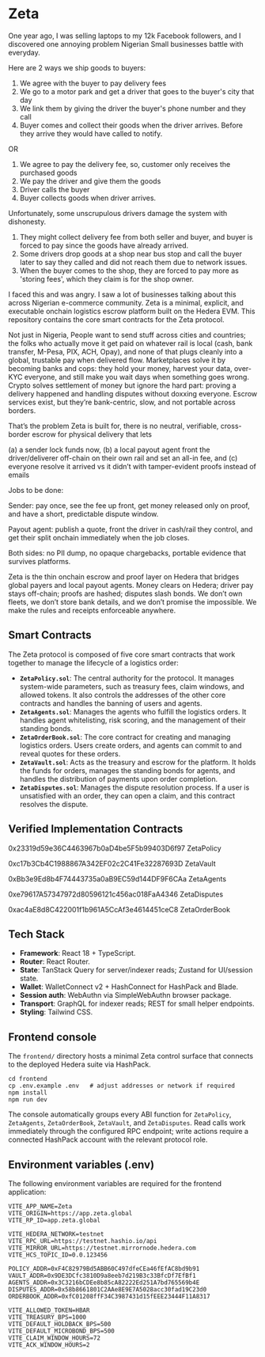 # Zeta

One year ago, I was selling laptops to my 12k Facebook followers, and I discovered one annoying problem Nigerian Small businesses battle with everyday.

Here are 2 ways we ship goods to buyers:
1. We agree with the buyer to pay delivery fees
2. We go to a motor park and get a driver that goes to the buyer's city that day
3. We link them by giving the driver the buyer's phone number and they call
4. Buyer comes and collect their goods when the driver arrives.
Before they arrive they would have called to notify.

OR

1. We agree to pay the delivery fee, so, customer only receives the purchased goods
2. We pay the driver and give them the goods
3. Driver calls the buyer
4. Buyer collects goods when driver arrives.

Unfortunately, some unscrupulous drivers damage the system with dishonesty.

1. They might collect delivery fee from both seller and buyer, and buyer is forced to pay since the goods have already arrived.
2. Some drivers drop goods at a shop near bus stop and call the buyer later to say they called and did not reach them due to network issues.
3. When the buyer comes to the shop, they are forced to pay more as 'storing fees', which they claim is for the shop owner.

I faced this and was angry. I saw a lot of businesses talking about this across Nigerian e-commerce community.
Zeta is a minimal, explicit, and executable onchain logistics escrow platform built on the Hedera EVM. This repository contains the core smart contracts for the Zeta protocol.

Not just in Nigeria,
People want to send stuff across cities and countries; the folks who actually move it get paid on whatever rail is local (cash, bank transfer, M-Pesa, PIX, ACH, Opay), and none of that plugs cleanly into a global, trustable pay when delivered flow. Marketplaces solve it by becoming banks and cops: they hold your money, harvest your data, over-KYC everyone, and still make you wait days when something goes wrong. Crypto solves settlement of money but ignore the hard part: proving a delivery happened and handling disputes without doxxing everyone. Escrow services exist, but they’re bank-centric, slow, and not portable across borders.

That’s the problem Zeta is built for, there is no neutral, verifiable, cross-border escrow for physical delivery that lets 

(a) a sender lock funds now, 
(b) a local payout agent front the driver/deliverer off-chain on their own rail and set an all-in fee, and 
(c) everyone resolve it arrived vs it didn’t with tamper-evident proofs instead of emails

Jobs to be done:

Sender: pay once, see the fee up front, get money released only on proof, and have a short, predictable dispute window.

Payout agent: publish a quote, front the driver in cash/rail they control, and get their split onchain immediately when the job closes.

Both sides: no PII dump, no opaque chargebacks, portable evidence that survives platforms.

Zeta is the thin onchain escrow and proof layer on Hedera that bridges global payers and local payout agents. Money clears on Hedera; driver pay stays off-chain; proofs are hashed; disputes slash bonds. We don’t own fleets, we don’t store bank details, and we don’t promise the impossible. We make the rules and receipts enforceable anywhere.

## Smart Contracts

The Zeta protocol is composed of five core smart contracts that work together to manage the lifecycle of a logistics order:

*   **`ZetaPolicy.sol`**: The central authority for the protocol. It manages system-wide parameters, such as treasury fees, claim windows, and allowed tokens. It also controls the addresses of the other core contracts and handles the banning of users and agents.
*   **`ZetaAgents.sol`**: Manages the agents who fulfill the logistics orders. It handles agent whitelisting, risk scoring, and the management of their standing bonds.
*   **`ZetaOrderBook.sol`**: The core contract for creating and managing logistics orders. Users create orders, and agents can commit to and reveal quotes for these orders.
*   **`ZetaVault.sol`**: Acts as the treasury and escrow for the platform. It holds the funds for orders, manages the standing bonds for agents, and handles the distribution of payments upon order completion.
*   **`ZetaDisputes.sol`**: Manages the dispute resolution process. If a user is unsatisfied with an order, they can open a claim, and this contract resolves the dispute.

## Verified Implementation Contracts

0x23319d59e36C4463967b0aD4be5F5b99403D6f97 
ZetaPolicy

0xc17b3Cb4C1988867A342EF02c2C41Fe32287693D 
ZetaVault

0xBb3e9Ed8b4F74443735a0aB9EC59d144DF9F6CAa 
ZetaAgents

0xe79617A57347972d80596121c456ac018FaA4346 
ZetaDisputes

0xac4aE8d8C422001f1b961A5CcAf3e4614451ceC8
ZetaOrderBook

## Tech Stack

*   **Framework**: React 18 + TypeScript.
*   **Router**: React Router.
*   **State**: TanStack Query for server/indexer reads; Zustand for UI/session state.
*   **Wallet**: WalletConnect v2 + HashConnect for HashPack and Blade.
*   **Session auth**: WebAuthn via SimpleWebAuthn browser package.
*   **Transport**: GraphQL for indexer reads; REST for small helper endpoints.
*   **Styling**: Tailwind CSS.

## Frontend console

The `frontend/` directory hosts a minimal Zeta control surface that connects to the deployed Hedera suite via HashPack.

```
cd frontend
cp .env.example .env   # adjust addresses or network if required
npm install
npm run dev
```

The console automatically groups every ABI function for `ZetaPolicy`, `ZetaAgents`, `ZetaOrderBook`, `ZetaVault`, and `ZetaDisputes`. Read calls work immediately through the configured RPC endpoint; write actions require a connected HashPack account with the relevant protocol role.

## Environment variables (.env)

The following environment variables are required for the frontend application:

```
VITE_APP_NAME=Zeta
VITE_ORIGIN=https://app.zeta.global
VITE_RP_ID=app.zeta.global

VITE_HEDERA_NETWORK=testnet
VITE_RPC_URL=https://testnet.hashio.io/api
VITE_MIRROR_URL=https://testnet.mirrornode.hedera.com
VITE_HCS_TOPIC_ID=0.0.123456

POLICY_ADDR=0xF4C82979Bd5ABB60C497dfeCEa46fEfAC8bd9b91
VAULT_ADDR=0x9DE3DCfc3810D9a8eeb7d219B3c33BfcDf7EfBf1
AGENTS_ADDR=0x3C3216bCDEe8b85cA82222Ed251A7bd765569b4E
DISPUTES_ADDR=0x58b8661801C2AAe8E9E7A5028acc30fad19C23d0
ORDERBOOK_ADDR=0xfC01208ffF34C3987431d15fEEE23444F11A8317

VITE_ALLOWED_TOKEN=HBAR
VITE_TREASURY_BPS=1000
VITE_DEFAULT_HOLDBACK_BPS=500
VITE_DEFAULT_MICROBOND_BPS=500
VITE_CLAIM_WINDOW_HOURS=72
VITE_ACK_WINDOW_HOURS=2
```
